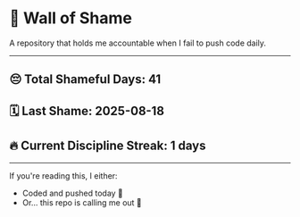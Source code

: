 # 🧱 Wall of Shame

A repository that holds me accountable when I fail to push code daily.

---

## 😔 Total Shameful Days: **41**
## 🗓️ Last Shame: **2025-08-18**
## 🔥 Current Discipline Streak: **1 days**

---

If you're reading this, I either:
- Coded and pushed today 💪
- Or... this repo is calling me out 😤
